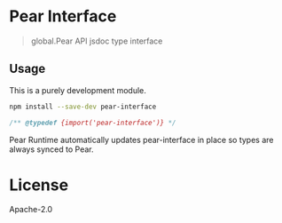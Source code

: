 # Pear Interface

> global.Pear API jsdoc type interface

## Usage

This is a purely development module.

```sh
npm install --save-dev pear-interface
```

```js
/** @typedef {import('pear-interface')} */
```

Pear Runtime automatically updates pear-interface in place so types are always synced to Pear.

# License

Apache-2.0